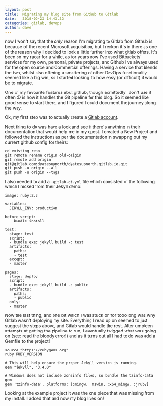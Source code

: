 ```yaml
---
layout: post
title:  Migrating my blog site from Github to Gitlab
date:   2018-06-23 14:43:23
categories: gitlab, devops
author: dave
---
```


now I won't say that the _only_ reason I'm migrating to Gitlab from Github is because of the recent Microsoft acquisition, but I reckon it's in there as one of the reason why I decided to look a little further into what gitlab offers. It's been on my radar for a while, as for years now I've used Bitbuckets' services for my own, personal, private projects, and Github I've always used for the open source and Commercial offerings. Having a service that blends the two, whilst also offering a smattering of other DevOps functionality seemed like a big win, so I started looking ito how easy (or difficult) it would be to migrate. 

One of my favourite features abut github, though admittedly I don't use it often :D is how it handles the Git pipeline for this blog. So it seemed like good sense to start there, and I figured I could document the journey along the way.

Ok, my first step was to actually create a [Gitlab account](https://gitlab.com/).

Next thing to do was have a look and see if there's anything in their documentation that would help me in my quest.
I created a New Project and followed the instructions as per the documentation in swapping out my current github config for theirs: 

```
cd existing_repo
git remote rename origin old-origin
git remote add origin 
git@gitlab.com:dyatesupnorth/dyatesupnorth.gitlab.io.git
git push -u origin --all
git push -u origin --tags
```

I also needed to add a `.gitlab-ci.yml` file which consisted of the following which I nicked from their Jekyll demo:

```
image: ruby:2.3

variables:
  JEKYLL_ENV: production

before_script:
  - bundle install

test:
  stage: test
  script:
  - bundle exec jekyll build -d test
  artifacts:
    paths:
    - test
  except:
  - master

pages:
  stage: deploy
  script:
  - bundle exec jekyll build -d public
  artifacts:
    paths:
    - public
  only:
  - master
```

Now the last thing, and one bit which I was stuck on for tooo long was why Gitlab wasn't deploying my site. Everything I read up on seemed to just suggest the steps above, and Gitlab would handle the rest. After umpteen attempts at getting the pipeline to run, I eventually twigged what was going on (see: read the bloody error!) and as it turns out all I had to do was add a Gemfile to the project! 


```
source "https://rubygems.org"
ruby RUBY_VERSION

# This will help ensure the proper Jekyll version is running.
gem "jekyll", "3.4.0"

# Windows does not include zoneinfo files, so bundle the tzinfo-data gem
gem 'tzinfo-data', platforms: [:mingw, :mswin, :x64_mingw, :jruby]

```

Looking at the example project it was the one piece that was missing from my install. I added that and now my blog lives on!
